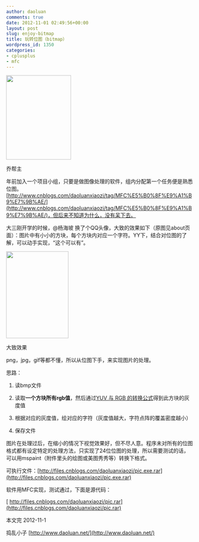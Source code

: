 ```yaml
---
author: daoluan
comments: true
date: 2012-11-01 02:49:56+00:00
layout: post
slug: enjoy-bitmap
title: 玩转位图（bitmap）
wordpress_id: 1350
categories:
- cplusplus
- mfc
---
```


<div id="attachment_1365" class="wp-caption aligncenter" style="width: 185px"><a href="http://daoluan.net/blog/enjoy-bitmap/enjoy_bitmap_jobs/" rel="attachment wp-att-1365"><img class=" wp-image-1365 " title="enjoy_bitmap_jobs" src="http://daoluan.net/blog/wp-content/uploads/2012/11/enjoy_bitmap_jobs.jpg" alt="" width="175" height="227"></a><p class="wp-caption-text">乔帮主</p></div>

年前加入一个项目小组，只要是做图像处理的软件，组内分配第一个任务便是熟悉位图。[http://www.cnblogs.com/daoluanxiaozi/tag/MFC%E5%B0%8F%E9%A1%B9%E7%9B%AE/](http://www.cnblogs.com/daoluanxiaozi/tag/MFC%E5%B0%8F%E9%A1%B9%E7%9B%AE/)，但后来不知道为什么，没有呆下去。

大三刚开学的时候，@杨海坡 换了个QQ头像，大致的效果如下（原图见about页面）：图片中有小小的方块，每个方块内对应一个字符。YY下，结合对位图的了解，可以动手实现，“这个可以有”。

<div id="attachment_1356" class="wp-caption aligncenter" style="width: 178px"><a href="http://daoluan.net/blog/enjoy-bitma/enjoy_bitmap_sample/" rel="attachment wp-att-1356"><img class="wp-image-1356  " title="enjoy_bitmap_sample" src="http://daoluan.net/blog/wp-content/uploads/2012/11/enjoy_bitmap_sample.jpg" alt="" width="168" height="234"></a><p class="wp-caption-text">大致效果</p></div>

png，jpg，gif等都不懂，所以从位图下手，来实现图片的处理。

思路：



	
  1. 读bmp文件

	
  2. 读取**一个方块所有rgb值**，然后通过[YUV 与 RGB 的转换公式](http://zh.wikipedia.org/wiki/YUV)得到此方块的灰度值

	
  3. 根据对应的灰度值，绘对应的字符（灰度值越大，字符点阵的覆盖密度越小）

	
  4. 保存文件


图片在处理过后，在缩小的情况下视觉效果好，但不尽人意。程序未对所有的位图格式都有设定特定的处理方法，只实现了24位位图的处理，所以需要测试的话，可以用mspaint（附件里头的绘图或美图秀秀等）转换下格式。

可执行文件：[http://files.cnblogs.com/daoluanxiaozi/pic.exe.rar](http://files.cnblogs.com/daoluanxiaozi/pic.exe.rar)

软件用MFC实现，测试通过，下面是源代码：

[ http://files.cnblogs.com/daoluanxiaozi/pic.rar](http://files.cnblogs.com/daoluanxiaozi/pic.rar)

本文完 2012-11-1

捣乱小子 [http://www.daoluan.net/](http://www.daoluan.net/)

